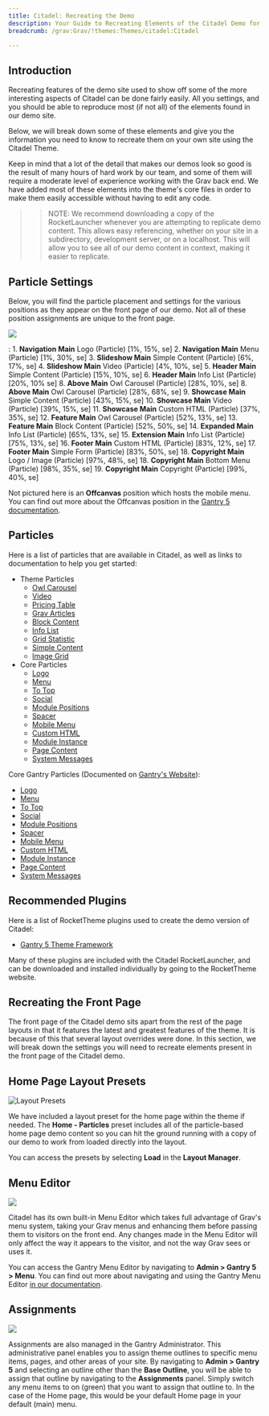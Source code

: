 ```yaml
---
title: Citadel: Recreating the Demo
description: Your Guide to Recreating Elements of the Citadel Demo for Grav
breadcrumb: /grav:Grav/!themes:Themes/citadel:Citadel

---
```


Introduction
-----

Recreating features of the demo site used to show off some of the more interesting aspects of Citadel can be done fairly easily. All you settings, and you should be able to reproduce most (if not all) of the elements found in our demo site.

Below, we will break down some of these elements and give you the information you need to know to recreate them on your own site using the Citadel Theme.

Keep in mind that a lot of the detail that makes our demos look so good is the result of many hours of hard work by our team, and some of them will require a moderate level of experience working with the Grav back end. We have added most of these elements into the theme's core files in order to make them easily accessible without having to edit any code.

>> NOTE: We recommend downloading a copy of the RocketLauncher whenever you are attempting to replicate demo content. This allows easy referencing, whether on your site in a subdirectory, development server, or on a localhost. This will allow you to see all of our demo content in context, making it easier to replicate.

Particle Settings
-----

Below, you will find the particle placement and settings for the various positions as they appear on the front page of our demo. Not all of these position assignments are unique to the front page.

![](assets/citadel2.jpeg)

:   1. **Navigation Main** Logo (Particle) [1%, 15%, se]
    2. **Navigation Main** Menu (Particle) [1%, 30%, se]
    3. **Slideshow Main** Simple Content (Particle) [6%, 17%, se]
    4. **Slideshow Main** Video (Particle) [4%, 10%, se]
    5. **Header Main** Simple Content (Particle) [15%, 10%, se]
    6. **Header Main** Info List (Particle) [20%, 10% se]
    8. **Above Main** Owl Carousel (Particle) [28%, 10%, se]
    8. **Above Main** Owl Carousel (Particle) [28%, 68%, se]
    9. **Showcase Main** Simple Content (Particle) [43%, 15%, se]
    10. **Showcase Main** Video (Particle) [39%, 15%, se]
    11. **Showcase Main** Custom HTML (Particle) [37%, 35%, se]
    12. **Feature Main** Owl Carousel (Particle) [52%, 13%, se]
    13. **Feature Main** Block Content (Particle) [52%, 50%, se]
    14. **Expanded Main** Info List (Particle) [65%, 13%, se]
    15. **Extension Main** Info List (Particle) [75%, 13%, se]
    16. **Footer Main** Custom HTML (Particle) [83%, 12%, se]
    17. **Footer Main** Simple Form (Particle) [83%, 50%, se]
    18. **Copyright Main** Logo / Image (Particle) [97%, 48%, se]
    18. **Copyright Main** Bottom Menu (Particle) [98%, 35%, se]
    19. **Copyright Main** Copyright (Particle) [99%, 40%, se]

Not pictured here is an **Offcanvas** position which hosts the mobile menu. You can find out more about the Offcanvas position in the [Gantry 5 documentation](http://docs.gantry.org/gantry5/configure/layout-manager#offcanvas-section).

Particles
-----

Here is a list of particles that are available in Citadel, as well as links to documentation to help you get started:

* Theme Particles
    * [Owl Carousel](particle_owl.md)
    * [Video](particle_video.md)
    * [Pricing Table](particle_pricing.md)
    * [Grav Articles](particle_grav.md)
    * [Block Content](particle_block.md)
    * [Info List](particle_info.md)
    * [Grid Statistic](particle_grid.md)
    * [Simple Content](particle_simple.md)
    * [Image Grid](particle_image.md)
* Core Particles 
    * [Logo](http://docs.gantry.org/gantry5/particles/logo)
    * [Menu](http://docs.gantry.org/gantry5/particles/menu-control)
    * [To Top](http://docs.gantry.org/gantry5/particles/to-top)
    * [Social](http://docs.gantry.org/gantry5/particles/social)
    * [Module Positions](http://docs.gantry.org/gantry5/particles/position)
    * [Spacer](http://docs.gantry.org/gantry5/particles/spacer)
    * [Mobile Menu](http://docs.gantry.org/gantry5/particles/mobile-menu)
    * [Custom HTML](http://docs.gantry.org/gantry5/particles/custom-html)
    * [Module Instance](http://docs.gantry.org/gantry5/particles/module-instance)
    * [Page Content](http://docs.gantry.org/gantry5/particles/page-content)
    * [System Messages](http://docs.gantry.org/gantry5/particles/system-messages)

Core Gantry Particles (Documented on [Gantry's Website](http://gantry.org)):

* [Logo](http://docs.gantry.org/gantry5/particles/logo)
* [Menu](http://docs.gantry.org/gantry5/particles/menu-control)
* [To Top](http://docs.gantry.org/gantry5/particles/to-top)
* [Social](http://docs.gantry.org/gantry5/particles/social)
* [Module Positions](http://docs.gantry.org/gantry5/particles/position)
* [Spacer](http://docs.gantry.org/gantry5/particles/spacer)
* [Mobile Menu](http://docs.gantry.org/gantry5/particles/mobile-menu)
* [Custom HTML](http://docs.gantry.org/gantry5/particles/custom-html)
* [Module Instance](http://docs.gantry.org/gantry5/particles/module-instance)
* [Page Content](http://docs.gantry.org/gantry5/particles/page-content)
* [System Messages](http://docs.gantry.org/gantry5/particles/system-messages)

Recommended Plugins
-----

Here is a list of RocketTheme plugins used to create the demo version of Citadel:

* [Gantry 5 Theme Framework](http://gantry.org/)

Many of these plugins are included with the Citadel RocketLauncher, and can be downloaded and installed individually by going to the RocketTheme website.

Recreating the Front Page
-----

The front page of the Citadel demo sits apart from the rest of the page layouts in that it features the latest and greatest features of the theme. It is because of this that several layout overrides were done. In this section, we will break down the settings you will need to recreate elements present in the front page of the Citadel demo.

Home Page Layout Presets
-----

![Layout Presets](assets/layout_presets.jpeg)

We have included a layout preset for the home page within the theme if needed. The **Home - Particles** preset includes all of the particle-based home page demo content so you can hit the ground running with a copy of our demo to work from loaded directly into the layout.

You can access the presets by selecting **Load** in the **Layout Manager**.

Menu Editor
-----

![](assets/menu_1.jpeg)

Citadel has its own built-in Menu Editor which takes full advantage of Grav's menu system, taking your Grav menus and enhancing them before passing them to visitors on the front end. Any changes made in the Menu Editor will only affect the way it appears to the visitor, and not the way Grav sees or uses it.

You can access the Gantry Menu Editor by navigating to **Admin > Gantry 5 > Menu**. You can find out more about navigating and using the Gantry Menu Editor [in our documentation](http://docs.gantry.org/gantry5/configure/menu-editor).

Assignments
-----

![](assets/assignments_1.jpeg)

Assignments are also managed in the Gantry Administrator. This administrative panel enables you to assign theme outlines to specific menu items, pages, and other areas of your site. By navigating to **Admin > Gantry 5** and selecting an outline other than the **Base Outline**, you will be able to assign that outline by navigating to the **Assignments** panel. Simply switch any menu items to on (green) that you want to assign that outline to. In the case of the Home page, this would be your default Home page in your default (main) menu.
